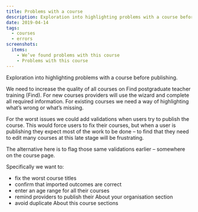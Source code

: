 ```yaml
---
title: Problems with a course
description: Exploration into highlighting problems with a course before publishing
date: 2019-04-14
tags:
  - courses
  - errors
screenshots:
  items:
    - We’ve found problems with this course
    - Problems with this course
---
```


Exploration into highlighting problems with a course before publishing.

We need to increase the quality of all courses on Find postgraduate teacher training (Find). For new courses providers will use the wizard and complete all required information. For existing courses we need a way of highlighting what’s wrong or what’s missing.

For the worst issues we could add validations when users try to publish the course. This would force users to fix their courses, but when a user is publishing they expect most of the work to be done – to find that they need to edit many courses at this late stage will be frustrating.

The alternative here is to flag those same validations earlier – somewhere on the course page.

Specifically we want to:

- fix the worst course titles
- confirm that imported outcomes are correct
- enter an age range for all their courses
- remind providers to publish their About your organisation section
- avoid duplicate About this course sections
